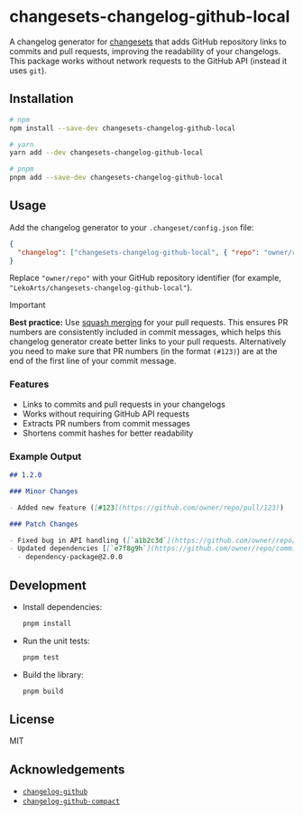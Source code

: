 # changesets-changelog-github-local

A changelog generator for [changesets](https://github.com/changesets/changesets) that adds GitHub repository links to commits and pull requests, improving the readability of your changelogs. This package works without network requests to the GitHub API (instead it uses `git`).

## Installation

```bash
# npm
npm install --save-dev changesets-changelog-github-local
```

```bash
# yarn
yarn add --dev changesets-changelog-github-local
```

```bash
# pnpm
pnpm add --save-dev changesets-changelog-github-local
```

## Usage

Add the changelog generator to your `.changeset/config.json` file:

```json
{
  "changelog": ["changesets-changelog-github-local", { "repo": "owner/repo" }]
}
```

Replace `"owner/repo"` with your GitHub repository identifier (for example, `"LekoArts/changesets-changelog-github-local"`).

> [!IMPORTANT]
> **Best practice:** Use [squash merging](https://docs.github.com/en/pull-requests/collaborating-with-pull-requests/incorporating-changes-from-a-pull-request/about-pull-request-merges#squash-and-merge-your-commits) for your pull requests. This ensures PR numbers are consistently included in commit messages, which helps this changelog generator create better links to your pull requests.
> Alternatively you need to make sure that PR numbers (in the format `(#123)`) are at the end of the first line of your commit message.

### Features

- Links to commits and pull requests in your changelogs
- Works without requiring GitHub API requests
- Extracts PR numbers from commit messages
- Shortens commit hashes for better readability

### Example Output

```markdown
## 1.2.0

### Minor Changes

- Added new feature ([#123](https://github.com/owner/repo/pull/123))

### Patch Changes

- Fixed bug in API handling ([`a1b2c3d`](https://github.com/owner/repo/commit/a1b2c3d4e5f6...))
- Updated dependencies [[`e7f8g9h`](https://github.com/owner/repo/commit/e7f8g9h...)]:
  - dependency-package@2.0.0
```

## Development

- Install dependencies:

  ```bash
  pnpm install
  ```

- Run the unit tests:

  ```bash
  pnpm test
  ```

- Build the library:

  ```bash
  pnpm build
  ```

## License

MIT

## Acknowledgements

- [`changelog-github`](https://github.com/changesets/changesets/tree/main/packages/changelog-github)
- [`changelog-github-compact`](https://github.com/svitejs/changesets-changelog-github-compact)
